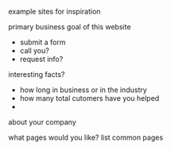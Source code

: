 
example sites for inspiration

primary business goal of this website
- submit a form
- call you?
- request info?

interesting facts?
- how long in business or in the industry
- how many total cutomers have you helped
- 


about your company


what pages would you like? list common pages